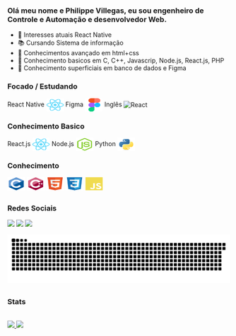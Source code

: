 ### Olá meu nome e Philippe Villegas, eu sou engenheiro de Controle e Automação e desenvolvedor Web. 

- 📱 Interesses atuais React Native
- 📚 Cursando Sistema de informação
- 🥇 Conhecimentos avançado em html+css
- 🥈 Conhecimento basicos em C, C++, Javascrip, Node.js, React.js, PHP
- 🥉 Conhecimento superficiais em banco de dados e Figma


<div style="display: inline_block">
    <h3>Focado / Estudando </h3>     
    React Native
    <img align="center" alt="React" height="30" width="40" src="https://raw.githubusercontent.com/devicons/devicon/master/icons/react/react-original.svg">
    Figma
    <img align="center" alt="React" height="30" width="40" src="https://raw.githubusercontent.com/devicons/devicon/master/icons/figma/figma-original.svg">
    Inglês
    <img align="center" alt="React" height="30" width="60" src="https://www.pngkit.com/png/full/119-1196254_ondas-do-mar-english-spanish-language-icon.png">
</div>

<div style="display: inline_block">
    <h3>Conhecimento Basico</h3>
    React.js
    <img align="center" alt="React" height="30" width="40" src="https://raw.githubusercontent.com/devicons/devicon/master/icons/react/react-original.svg">
    Node.js
    <img align="center" alt="React" height="30" width="40" src="https://raw.githubusercontent.com/devicons/devicon/master/icons/nodejs/nodejs-original.svg">
    Python
    <img align="center" alt="React" height="30" width="40" src="https://raw.githubusercontent.com/devicons/devicon/master/icons/python/python-original.svg">
</div>

<div style="display: inline_block">
    <h3>Conhecimento</h3>
    <img align="center" alt="C" height="30" width="40" src="https://raw.githubusercontent.com/devicons/devicon/master/icons/c/c-original.svg">
    <img align="center" alt="Cplusplus" height="30" width="40" src="https://raw.githubusercontent.com/devicons/devicon/master/icons/cplusplus/cplusplus-original.svg">
    <img align="center" alt="HTML" height="30" width="40" src="https://raw.githubusercontent.com/devicons/devicon/master/icons/html5/html5-original.svg">
    <img align="center" alt="CSS" height="30" width="40" src="https://raw.githubusercontent.com/devicons/devicon/master/icons/css3/css3-original.svg">
    <img align="center" alt="Js" height="30" width="40" src="https://raw.githubusercontent.com/devicons/devicon/master/icons/javascript/javascript-plain.svg">
</div>
  
  ##

<div> 
    <h3>Redes Sociais</h3>
  <a href="https://www.youtube.com/channel/UCBAXg9pEvE0zZojCmcfJpXw" target="_blank"><img src="https://img.shields.io/badge/YouTube-FF0000?style=for-the-badge&logo=youtube&logoColor=white" target="_blank"></a>
  <a href="https://www.linkedin.com/in/philippe-villegas-9a3884130" target="_blank"><img src="https://img.shields.io/badge/-LinkedIn-%230077B5?style=for-the-badge&logo=linkedin&logoColor=white" target="_blank"></a> 
  <a href = "ph@phid.com.br"><img src="https://img.shields.io/badge/-Gmail-%23333?style=for-the-badge&logo=gmail&logoColor=white" target="_blank"></a>
 
  ![Snake animation](https://github.com/Ph-12/Ph-12/blob/output/github-contribution-grid-snake.svg)
</div>

##
<h3>Stats</h3>
<div>
  <a href="https://linktr.ee/PhilippeVillegas"><br>
  <img height="180em" src="https://github-readme-stats.vercel.app/api?username=Ph-12&show_icons=true&theme=dark&include_all_commits=true&count_private=true"/>
  <img height="180em" src="https://github-readme-stats.vercel.app/api/top-langs/?username=Ph-12&layout=compact&langs_count=7&theme=dark"/>
</div>
